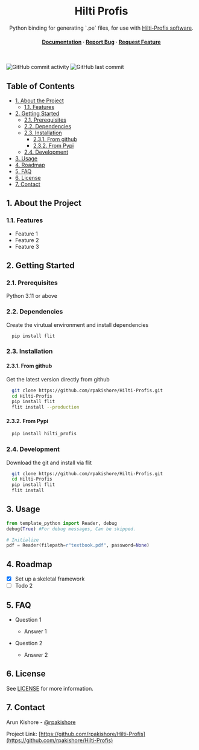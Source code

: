 <!--- Heading --->
<div align="center">
  <h1>Hilti Profis</h1>
  <p>
    Python binding for generating `.pe` files, for use with <a href="https://www.hilti.ca/content/hilti/W1/CA/en/business/business/engineering/profis-engineering.html">Hilti-Profis software</a>.
  </p>
<h4>
    <a href="https://github.com/rpakishore/Hilti-Profis">Documentation</a>
  <span> · </span>
    <a href="https://github.com/rpakishore/Hilti-Profis/issues/">Report Bug</a>
  <span> · </span>
    <a href="https://github.com/rpakishore/Hilti-Profis/issues/">Request Feature</a>
  </h4>
</div>
<br />

![GitHub commit activity](https://img.shields.io/github/commit-activity/m/rpakishore/Hilti-Profis)
![GitHub last commit](https://img.shields.io/github/last-commit/rpakishore/Hilti-Profis)

<!-- Table of Contents -->
<h2>Table of Contents</h2>

- [1. About the Project](#1-about-the-project)
  - [1.1. Features](#11-features)
- [2. Getting Started](#2-getting-started)
  - [2.1. Prerequisites](#21-prerequisites)
  - [2.2. Dependencies](#22-dependencies)
  - [2.3. Installation](#23-installation)
    - [2.3.1. From github](#231-from-github)
    - [2.3.2. From Pypi](#232-from-pypi)
  - [2.4. Development](#24-development)
- [3. Usage](#3-usage)
- [4. Roadmap](#4-roadmap)
- [5. FAQ](#5-faq)
- [6. License](#6-license)
- [7. Contact](#7-contact)

<!-- About the Project -->
## 1. About the Project

<!-- Features -->
### 1.1. Features

- Feature 1
- Feature 2
- Feature 3

<!-- Getting Started -->
## 2. Getting Started

<!-- Prerequisites -->
### 2.1. Prerequisites

Python 3.11 or above

### 2.2. Dependencies

Create the virutual environment and install dependencies

```bash
  pip install flit
```

<!-- Installation -->
### 2.3. Installation

#### 2.3.1. From github

Get the latest version directly from github

```bash
  git clone https://github.com/rpakishore/Hilti-Profis.git
  cd Hilti-Profis
  pip install flit
  flit install --production
```

#### 2.3.2. From Pypi

```bash
  pip install hilti_profis
```

### 2.4. Development

Download the git and install via flit

```bash
  git clone https://github.com/rpakishore/Hilti-Profis.git
  cd Hilti-Profis
  pip install flit
  flit install
```

<!-- Usage -->
## 3. Usage

```python
from template_python import Reader, debug
debug(True) #For debug messages, Can be skipped.

# Initialize
pdf = Reader(filepath=r"textbook.pdf", password=None)
```

<!-- Roadmap -->
## 4. Roadmap

- [x] Set up a skeletal framework
- [ ] Todo 2

<!-- FAQ -->
## 5. FAQ

- Question 1
  - Answer 1

- Question 2
  - Answer 2

<!-- License -->
## 6. License

See [LICENSE](/LICENSE) for more information.

<!-- Contact -->
## 7. Contact

Arun Kishore - [@rpakishore](mailto:pypi@rpakishore.co.in)

Project Link: [https://github.com/rpakishore/Hilti-Profis](https://github.com/rpakishore/Hilti-Profis)